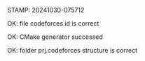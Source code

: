 STAMP: 20241030-075712
OK: file codeforces.id is correct
OK: CMake generator successed
OK: folder prj.codeforces structure is correct

